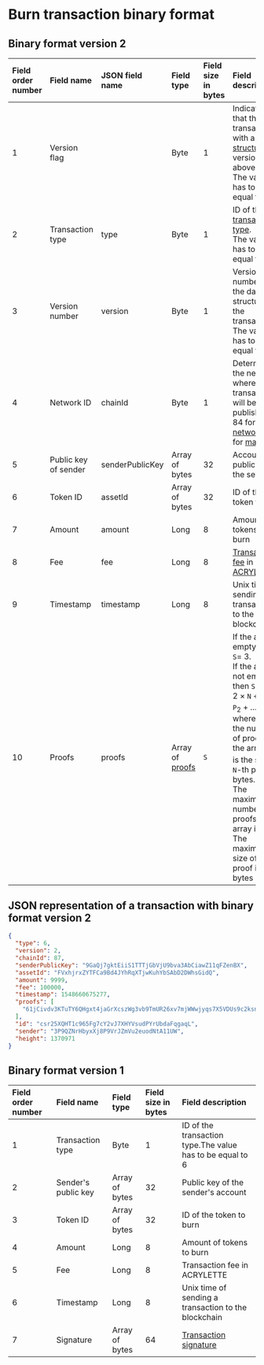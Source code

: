 # Burn transaction binary format

## Binary format version 2

| Field order number | Field name | JSON field name | Field type | Field size in bytes | Field description |
| :--- | :--- | :--- | :--- | :--- | :--- |
| 1 | Version flag | | Byte | 1 | Indicates that this is a transaction with a [data structure](/blockchain/transaction-data-structure.md) of version 2 or above. <br>The value has to be equal to 0 |
| 2 | Transaction type | type | Byte | 1 | ID of the [transaction type](/blockchain/transaction-type.md). <br>The value has to be equal to 6 |
| 3 | Version number | version | Byte | 1 | Version number of the data structure of the transaction.  <br>The value has to be equal to 2 |
| 4 | Network ID | chainId|Byte | 1 | Determines the network where the transaction will be published to. <br>84 for [test network](/blockchain/blockchain-network/test-network.md), 87 for [mainnet](/blockchain/blockchain-network/main-network.md) |
| 5 | Public key of sender | senderPublicKey | Array of bytes | 32 | Account public key of the sender |
| 6 | Token ID | assetId| Array of bytes | 32 | ID of the token to burn |
| 7 | Amount | amount | Long | 8 | Amount of tokens to burn |
| 8 | Fee | fee | Long | 8 | [Transaction fee](/blockchain/transaction-fee.md) in [ACRYLETTEs](/blockchain/token/acrylette.md) |
| 9 | Timestamp | timestamp | Long | 8 | Unix time of sending a transaction to the blockchain |
| 10 | Proofs | proofs | Array of [proofs](/blockchain/transaction-proof.md) | `S` | If the array is empty, then `S`= 3. <br>If the array is not empty, then `S` = 3 + 2 × `N` + (`P`<sub>1</sub> + `P`<sub>2</sub> + ... + `P`<sub>n</sub>), where `N` is the number of proofs in the array, `P`<sub>n</sub> is the size on `N`-th proof in bytes. <br>The maximum number of proofs in the array is 8. The maximum size of each proof is 64 bytes |

## JSON representation of a transaction with binary format version 2

```json
{
  "type": 6,
  "version": 2,
  "chainId": 87,
  "senderPublicKey": "9GaQj7gktEiiS1TTTjGbVjU9bva3AbCiawZ11qFZenBX",
  "assetId": "FVxhjrxZYTFCa9Bd4JYhRqXTjwKuhYbSAbD2DWhsGidQ",
  "amount": 9999,
  "fee": 100000,
  "timestamp": 1548660675277,
  "proofs": [
    "61jCivdv3KTuTY6QHgxt4jaGrXcszWg3vb9TmUR26xv7mjWWwjyqs7X5VDUs9c2ksndaPogmdunHDdjWCuG1GGhh"
  ],  
  "id": "csr25XQHT1c965Fg7cY2vJ7XHYVsudPYrUbdaFqgaqL",
  "sender": "3P9QZNrHbyxXj8P9VrJZmVu2euodNtA11UW",
  "height": 1370971
}
```

## Binary format version 1

| Field order number | Field name | Field type | Field size in bytes | Field description |
| :--- | :--- | :--- | :--- | :--- |
| 1 | Transaction type | Byte | 1 | ID of the transaction type.The value has to be equal to 6 |
| 2 | Sender's public key | Array of bytes | 32 | Public key of the sender's account |
| 3 | Token ID | Array of bytes | 32 | ID of the token to burn |
| 4 | Amount | Long | 8 | Amount of tokens to burn |
| 5 | Fee | Long | 8 | Transaction fee in ACRYLETTE |
| 6 | Timestamp | Long | 8 | Unix time of sending a transaction to the blockchain |
| 7 | Signature | Array of bytes | 64 | [Transaction signature](/blockchain/transaction-signature.md) |
